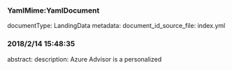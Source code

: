### YamlMime:YamlDocument
documentType: LandingData
metadata:
  document_id_source_file: index.yml
### 2018/2/14 15:48:35
abstract:
  description: Azure Advisor is a personalized
  
 
